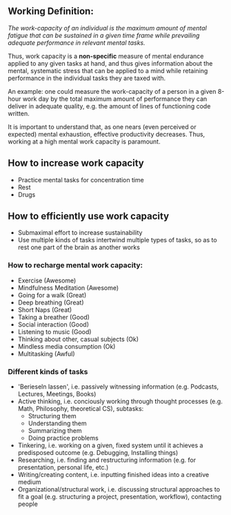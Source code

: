 ## Working Definition:
_The work-capacity of an individual is the maximum amount of mental fatigue that can be sustained in a given time frame while prevailing adequate performance in relevant mental tasks._

Thus, work capacity is a **non-specific** measure of mental endurance applied to any given tasks at hand, and thus gives information about the mental, systematic stress that can be applied to a mind while retaining performance in the individual tasks they are taxed with. 

An example: one could measure the work-capacity of a person in a given 8-hour work day by the total maximum amount of performance they can deliver in adequate quality, e.g. the amount of lines of functioning code written.  

It is important to understand that, as one nears (even perceived or expected) mental exhaustion, effective productivity decreases. Thus, working at a high mental work capacity is paramount.

## How to increase work capacity
- Practice mental tasks for concentration time
- Rest
- Drugs

## How to efficiently use work capacity
- Submaximal effort to increase sustainability
- Use multiple kinds of tasks intertwind multiple types of tasks, so as to rest one part of the brain as another works

### How to recharge mental work capacity:
- Exercise (Awesome)
- Mindfulness Meditation (Awesome)
- Going for a walk (Great)
- Deep breathing (Great)
- Short Naps (Great)
- Taking a breather (Good)
- Social interaction (Good)
- Listening to music (Good)
- Thinking about other, casual subjects (Ok)
- Mindless media consumption (Ok)
- Multitasking (Awful)

### Different kinds of tasks
- 'Berieseln lassen', i.e. passively witnessing information (e.g. Podcasts, Lectures, Meetings, Books)
- Active thinking, i.e. conciously working through thought processes (e.g. Math, Philosophy, theoretical CS), subtasks:
	- Structuring them
	- Understanding them
	- Summarizing them
	- Doing practice problems
- Tinkering, i.e. working on a given, fixed system until it achieves a predisposed outcome (e.g. Debugging, Installing things)
- Researching, i.e. finding and restructuring information (e.g. for presentation, personal life, etc.)
- Writing/creating content, i.e. inputting finished ideas into a creative medium
- Organizational/structural work, i.e. discussing structural approaches to fit a goal (e.g. structuring a project, presentation, workflow), contacting people
